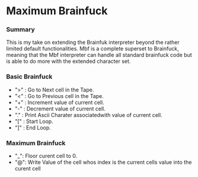 # Maximum Brainfuck

### Summary
This is my take on extending the Brainfuk interpreter beyond the rather limited default functionalities. Mbf is a complete superset to Brainfuck, meaning that the Mbf interpreter can handle all standard brainfuck code but is able to do more with the extended character set.


### Basic Brainfuck
- ">" : Go to Next cell in the Tape.
- "<" : Go to Previous cell in the Tape.
- "+" : Increment value of current cell.
- "-" : Decrement value of current cell.
- "." : Print Ascii Charater associatedwith  value of current cell.
- "[" : Start Loop.
- "]" : End Loop.
### Maximum Brainfuck
- "_":  Floor curent cell to 0.
- "@":  Write Value of the cell whos index is the current cells value into the curent cell